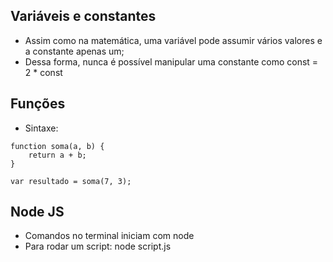 ## Variáveis e constantes
- Assim como na matemática, uma variável pode assumir vários valores e a constante apenas um;
- Dessa forma, nunca é possível manipular uma constante como const = 2 * const

## Funções
- Sintaxe:
```
function soma(a, b) { 
	return a + b; 
}

var resultado = soma(7, 3);
```

## Node JS
- Comandos no terminal iniciam com node
- Para rodar um script: node script.js
